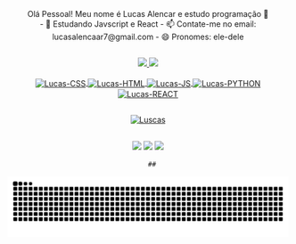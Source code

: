 <div align="center">
Olá Pessoal! Meu nome é Lucas Alencar e estudo programação 👋
</div>

<div align="center">
- 🌱 Estudando Javscript e React
- 📫 Contate-me no email: lucasalencaar7@gmail.com
- 😄 Pronomes: ele-dele
</div>

##

<div style="display: center" align="center">
  <a href="https://github.com/Lusquinhasoa">
    <img height="150em" src="https://github-readme-stats.vercel.app/api?username=Lusquinhasoa&show_icons=true&theme=dracula&include_all_commits=true&count_private=true"/>
    <img height="150em" src="https://github-readme-stats.vercel.app/api/top-langs/?username=Lusquinhasoa&layout=compact&langs_count=16&theme=dracula"/>
</div>
  
  
  <div style="display: inline_block" align="center"><br>
  <img align="center" alt="Lucas-CSS" width="40" height="60" src="https://cdn.jsdelivr.net/gh/devicons/devicon/icons/css3/css3-original-wordmark.svg" />        
  <img align="center" alt="Lucas-HTML" width="40" height="60" src="https://cdn.jsdelivr.net/gh/devicons/devicon/icons/html5/html5-original-wordmark.svg" />
  <img align="center" alt="Lucas-JS" width="40" height="60" src="https://cdn.jsdelivr.net/gh/devicons/devicon/icons/javascript/javascript-original.svg" />
  <img align="center" alt="Lucas-PYTHON" width="40" height="60" src="https://cdn.jsdelivr.net/gh/devicons/devicon/icons/python/python-original-wordmark.svg" />
  <img align="center" alt="Lucas-REACT" width="40" height="60" src="https://cdn.jsdelivr.net/gh/devicons/devicon/icons/react/react-original-wordmark.svg" />
  </div>
  
  ##
  
  <div align="center">
    <img alt=Luscas width="120" height="120" src="https://picrew.me/shareImg/org/202205/683306_cikT7Pps.png"
  </div>
                                                                                                                         
   ##
                                                                                                                         
  <div align="center">
    <a href="https://instagram.com/lucassalencarl" target="_blank"><img src="https://img.shields.io/badge/Instagram-E4405F?style=for-the-badge&logo=instagram&logoColor=white" target="_blank"></a>
    <a href="mailto:lucasalencaar7@gmail.com"><img src="https://img.shields.io/badge/Gmail-D14836?style=for-the-badge&logo=gmail&logoColor=white" target="_blank"></a>
    <a href="https:/linkedin.com/in/lucasalencar" target="_blank"><img src="https://img.shields.io/badge/LinkedIn-0077B5?style=for-the-badge&logo=linkedin&logoColor=white" target="_blank"></a>
    <div>
    
      ##
      
<div align="center">
  
  ![Snake animation](https://github.com/Lusquinhasoa/Lusquinhasoa/blob/output/github-contribution-grid-snake.svg)
  
</div>
